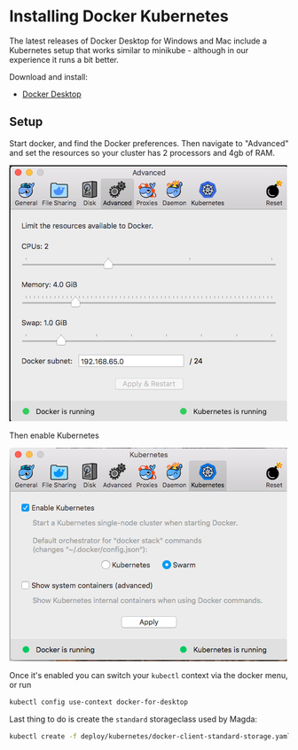 # Installing Docker Kubernetes

The latest releases of Docker Desktop for Windows and Mac include a Kubernetes setup that works similar to minikube - although in our experience it runs a bit better.

Download and install:

-   [Docker Desktop](https://www.docker.com/products/docker-desktop)

## Setup

Start docker, and find the Docker preferences. Then navigate to "Advanced" and set the resources so your cluster has 2 processors and 4gb of RAM.

![Advanced Tab Screenshot](./screenshots/set-resources-docker-macos.png)

Then enable Kubernetes

![Kubernetes Tab Screenshot](./screenshots/enable-kubernetes-docker-macos-1805.png)

Once it's enabled you can switch your `kubectl` context via the docker menu, or run

```bash
kubectl config use-context docker-for-desktop
```

Last thing to do is create the `standard` storageclass used by Magda:

```bash
kubectl create -f deploy/kubernetes/docker-client-standard-storage.yaml
```
